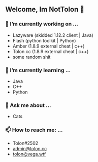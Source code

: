 ## Welcome, Im NotTolon 👋

### 🔭 I’m currently working on ...
* Lazyware (skidded 1.12.2 client | Java)
* Flash (python toolkit | Python)
* Amber (1.8.9 external cheat | c++)
* Tolon.cc (1.8.9 external cheat | c++)
* some random shit

### 🌱 I’m currently learning ...
* Java
* C++
* Python

### 💬 Ask me about ...
* Cats

### 📫 How to reach me: ...
* Tolon#2502
* admin@tolon.cc
* tolon@vega.wtf

